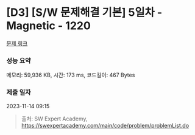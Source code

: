 # [D3] [S/W 문제해결 기본] 5일차 - Magnetic - 1220 

[문제 링크](https://swexpertacademy.com/main/code/problem/problemDetail.do?contestProbId=AV14hwZqABsCFAYD) 

### 성능 요약

메모리: 59,936 KB, 시간: 173 ms, 코드길이: 467 Bytes

### 제출 일자

2023-11-14 09:15



> 출처: SW Expert Academy, https://swexpertacademy.com/main/code/problem/problemList.do